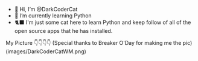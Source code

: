 - 👋 Hi, I’m @DarkCoderCat
- 🌱 I’m currently learning Python
- 🐈‍⬛ I'm just some cat here to learn Python and keep follow of all of the open source apps that he has installed.

My Picture 👇👇👇👇 (Special thanks to Breaker O'Day for making me the pic)
(images/DarkCoderCatWM.png)

<!---
DarkCoderCat/DarkCoderCat is a ✨ special ✨ repository because its `README.md` (this file) appears on your GitHub profile.
You can click the Preview link to take a look at your changes.
--->
